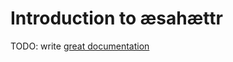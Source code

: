 # Introduction to æsahættr

TODO: write [great documentation](http://jacobian.org/writing/great-documentation/what-to-write/)
